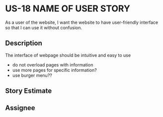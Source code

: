 # US-18 NAME OF USER STORY
As a user of the website, I want the website to have user-friendly interface so that I can use it without confusion.


## Description
The interface of webpage should be intuitive and easy to use

* do not overload pages with information
* use more pages for specific information?
* use burger menu??


## Story Estimate



## Assignee